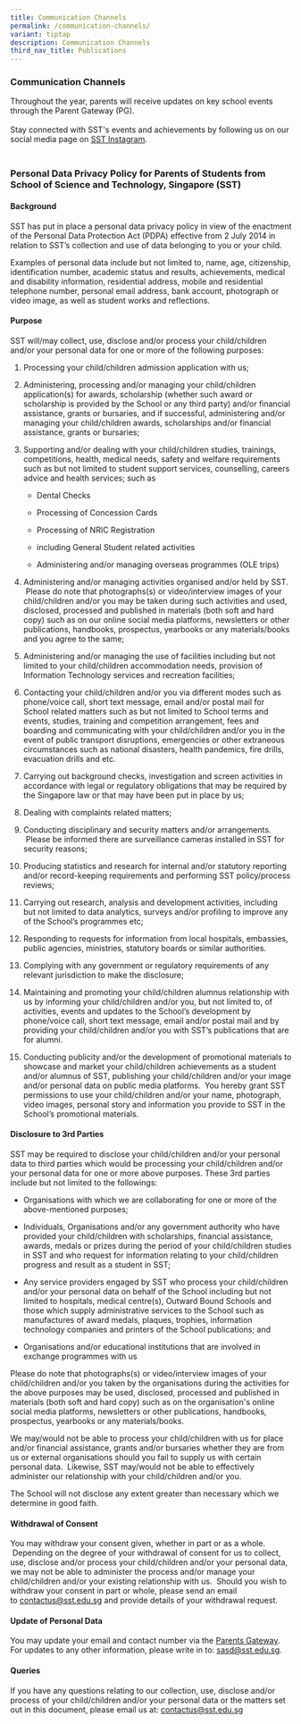 ```yaml
---
title: Communication Channels
permalink: /communication-channels/
variant: tiptap
description: Communication Channels
third_nav_title: Publications
---
```

<h3><strong>Communication Channels</strong></h3>
<p>Throughout the year, parents will receive updates on key school events
through the Parent Gateway (PG).
<br>
<br>Stay connected with SST's events and achievements by following us on our
social media page on <a href="https://www.instagram.com/sst_edu_sg/" rel="noopener nofollow" target="_blank"><u>SST Instagram</u></a>.</p>
<h3><br><strong>Personal Data Privacy Policy for Parents of Students from School of Science and Technology, Singapore (SST)</strong></h3>
<h4><strong>Background</strong></h4>
<p>SST has put in place a personal data privacy policy in view of the enactment
of the Personal Data Protection Act (PDPA) effective from 2 July 2014 in
relation to SST’s collection and use of data belonging to you or your child.</p>
<p>Examples of personal data include but not limited to, name, age, citizenship,
identification number, academic status and results, achievements, medical
and disability information, residential address, mobile and residential
telephone number, personal email address, bank account, photograph or video
image, as well as student works and reflections.</p>
<h4><strong>Purpose</strong></h4>
<p>SST will/may collect, use, disclose and/or process your child/children
and/or your personal data for one or more of the following purposes:</p>
<ol data-tight="true" class="tight">
<li>
<p>Processing your child/children admission application with us;</p>
</li>
<li>
<p>Administering, processing and/or managing your child/children application(s)
for awards, scholarship (whether such award or scholarship is provided
by the School or any third party) and/or financial assistance, grants or
bursaries, and if successful, administering and/or managing your child/children
awards, scholarships and/or financial assistance, grants or bursaries;</p>
</li>
<li>
<p>Supporting and/or dealing with your child/children studies, trainings,
competitions, health, medical needs, safety and welfare requirements such
as but not limited to student support services, counselling, careers advice
and health services; such as</p>
<ul data-tight="true" class="tight">
<li>
<p>Dental Checks</p>
</li>
<li>
<p>Processing of Concession Cards</p>
</li>
<li>
<p>Processing of NRIC Registration</p>
</li>
<li>
<p>including General Student related activities</p>
</li>
<li>
<p>Administering and/or managing overseas programmes (OLE trips)</p>
</li>
</ul>
</li>
<li>
<p>Administering and/or managing activities organised and/or held by SST.
&nbsp;Please do note that photographs(s) or video/interview images of your
child/children and/or you may be taken during such activities and used,
disclosed, processed and published in materials (both soft and hard copy)
such as on our online social media platforms, newsletters or other publications,
handbooks, prospectus, yearbooks or any materials/books and you agree to
the same;</p>
</li>
<li>
<p>Administering and/or managing the use of facilities including but not
limited to your child/children accommodation needs, provision of Information
Technology services and recreation facilities;</p>
</li>
<li>
<p>Contacting your child/children and/or you via different modes such as
phone/voice call, short text message, email and/or postal mail for School
related matters such as but not limited to School terms and events, studies,
training and competition arrangement, fees and boarding and communicating
with your child/children and/or you in the event of public transport disruptions,
emergencies or other extraneous circumstances such as national disasters,
health pandemics, fire drills, evacuation drills and etc.</p>
</li>
<li>
<p>Carrying out background checks, investigation and screen activities in
accordance with legal or regulatory obligations that may be required by
the Singapore law or that may have been put in place by us;</p>
</li>
<li>
<p>Dealing with complaints related matters;</p>
</li>
<li>
<p>Conducting disciplinary and security matters and/or arrangements. &nbsp;Please
be informed there are surveillance cameras installed in SST for security
reasons;</p>
</li>
<li>
<p>Producing statistics and research for internal and/or statutory reporting
and/or record-keeping requirements and performing SST policy/process reviews;</p>
</li>
<li>
<p>Carrying out research, analysis and development activities, including
but not limited to data analytics, surveys and/or profiling to improve
any of the School’s programmes etc;</p>
</li>
<li>
<p>Responding to requests for information from local hospitals, embassies,
public agencies, ministries, statutory boards or similar authorities.</p>
</li>
<li>
<p>Complying with any government or regulatory requirements of any relevant
jurisdiction to make the disclosure;</p>
</li>
<li>
<p>Maintaining and promoting your child/children alumnus relationship with
us by informing your child/children and/or you, but not limited to, of
activities, events and updates to the School’s development by phone/voice
call, short text message, email and/or postal mail and by providing your
child/children and/or you with SST’s publications that are for alumni.</p>
</li>
<li>
<p>Conducting publicity and/or the development of promotional materials to
showcase and market your child/children achievements as a student and/or
alumnus of SST, publishing your child/children and/or your image and/or
personal data on public media platforms. &nbsp;You hereby grant SST permissions
to use your child/children and/or your name, photograph, video images,
personal story and information you provide to SST in the School’s promotional
materials.</p>
</li>
</ol>
<h4><strong>Disclosure to 3rd Parties</strong></h4>
<p>SST may be required to disclose your child/children and/or your personal
data to third parties which would be processing your child/children and/or
your personal data for one or more above purposes. These 3rd parties include
but not limited to the followings:</p>
<ul data-tight="true" class="tight">
<li>
<p>Organisations with which we are collaborating for one or more of the above-mentioned
purposes;</p>
</li>
<li>
<p>Individuals, Organisations and/or any government authority who have provided
your child/children with scholarships, financial assistance, awards, medals
or prizes during the period of your child/children studies in SST and who
request for information relating to your child/children progress and result
as a student in SST;</p>
</li>
<li>
<p>Any service providers engaged by SST who process your child/children and/or
your personal data on behalf of the School including but not limited to
hospitals, medical centre(s), Outward Bound Schools and those which supply
administrative services to the School such as manufactures of award medals,
plaques, trophies, information technology companies and printers of the
School publications; and</p>
</li>
<li>
<p>Organisations and/or educational institutions that are involved in exchange
programmes with us</p>
</li>
</ul>
<p>Please do note that photographs(s) or video/interview images of your child/children
and/or you taken by the organisations during the activities for the above
purposes may be used, disclosed, processed and published in materials (both
soft and hard copy) such as on the organisation's online social media platforms,
newsletters or other publications, handbooks, prospectus, yearbooks or
any materials/books.</p>
<p>We may/would not be able to process your child/children with us for place
and/or financial assistance, grants and/or bursaries whether they are from
us or external organisations should you fail to supply us with certain
personal data. &nbsp;Likewise, SST may/would not be able to effectively
administer our relationship with your child/children and/or you.</p>
<p>The School will not disclose any extent greater than necessary which we
determine in good faith.</p>
<h4><strong>Withdrawal of Consent</strong></h4>
<p>You may withdraw your consent given, whether in part or as a whole. &nbsp;Depending
on the degree of your withdrawal of consent for us to collect, use, disclose
and/or process your child/children and/or your personal data, we may not
be able to administer the process and/or manage your child/children and/or
your existing relationship with us. &nbsp;Should you wish to withdraw your
consent in part or whole, please send an email to&nbsp;<a href="mailto:contactus@sst.edu.sg" rel="noopener noreferrer nofollow" target="_blank"><u>contactus@sst.edu.sg</u></a>&nbsp;and
provide details of your withdrawal request.</p>
<h4><strong>Update of Personal Data</strong></h4>
<p>You may update your email and contact number via the&nbsp;<a href="https://pg.moe.edu.sg/" rel="noopener noreferrer nofollow" target="_blank"><u>Parents Gateway</u></a>.
For updates to any other information, please write in to:&nbsp;<a href="mailto:contactus@sst.edu.sg" rel="noopener noreferrer nofollow" target="_blank"><u>sasd@sst.edu.sg</u></a>.</p>
<h4><strong>Queries</strong></h4>
<p>If you have any questions relating to our collection, use, disclose and/or
process of your child/children and/or your personal data or the matters
set out in this document, please email us at:&nbsp;<a href="mailto:contactus@sst.edu.sg" rel="noopener noreferrer nofollow" target="_blank"><u>contactus@sst.edu.sg</u></a>
</p>